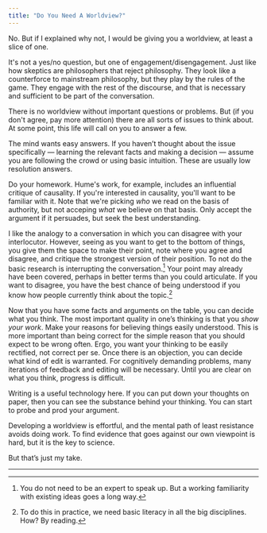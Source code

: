 ```yaml
---
title: "Do You Need A Worldview?"
---
```



No. But if I explained why not, I would be giving you a worldview, at least a slice of one.

It's not a yes/no question, but one of engagement/disengagement. Just like how skeptics are philosophers that reject philosophy. They look like a counterforce to mainstream philosophy, but they play by the rules of the game. They engage with the rest of the discourse, and that is necessary and sufficient to be part of the conversation. 

There is no worldview without important questions or problems. But (if you don't agree, pay more attention) there are all sorts of issues to think about. At some point, this life will call on you to answer a few. 

The mind wants easy answers. If you haven’t thought about the issue specifically — learning the relevant facts and making a decision — assume you are following the crowd or using basic intuition. These are usually low resolution answers. 

Do your homework. Hume's work, for example, includes an influential critique of causality. If you're interested in causality, you'll want to be familiar with it. Note that we're picking _who_ we read on the basis of authority, but not acceping _what_ we believe on that basis. Only accept the argument if it persuades, but seek the best understanding.

I like the analogy to a conversation in which you can disagree with your interlocutor. However, seeing as you want to get to the bottom of things, you give them the space to make their point, note where you agree and disagree, and critique the strongest version of their position. To not do the basic research is interrupting the conversation.[^caveat] Your point may already have been covered, perhaps in better terms than you could articulate. If you want to disagree, you have the best chance of being understood if you know how people currently think about the topic.[^read]

[^read]: To do this in practice, we need basic literacy in all the big disciplines. How? By reading.

[^caveat]: You do not need to be an expert to speak up. But a working familiarity with existing ideas goes a long way.

Now that you have some facts and arguments on the table, you can decide what you think. The most important quality in one’s thinking is that you _show your work_. Make your reasons for believing things easily understood. This is more important than being correct for the simple reason that you should expect to be wrong often. Ergo, you want your thinking to be easily rectified, not correct per se. Once there is an objection, you can decide what kind of edit is warranted. For cognitively demanding problems, many iterations of feedback and editing will be necessary. Until you are clear on what you think, progress is difficult.

Writing is a useful technology here. If you can put down your thoughts on paper, then you can see the substance behind your thinking. You can start to probe and prod your argument.

<!-- Now, we should talk about where to get the raw materials for thought. About daring to know, about being self-reliant. About breaking things down to their first principles. -->

Developing a worldview is effortful, and the mental path of least resistance avoids doing work. To find evidence that goes against our own viewpoint is hard, but it is the key to science.

But that’s just my take.

---
